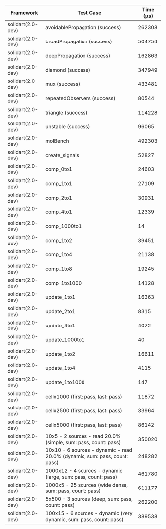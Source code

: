 | Framework | Test Case | Time (μs) |
| --- | --- | --- |
| solidart(2.0-dev) | avoidablePropagation (success) | 262308 |
| solidart(2.0-dev) | broadPropagation (success) | 504754 |
| solidart(2.0-dev) | deepPropagation (success) | 162863 |
| solidart(2.0-dev) | diamond (success) | 347949 |
| solidart(2.0-dev) | mux (success) | 433481 |
| solidart(2.0-dev) | repeatedObservers (success) | 80544 |
| solidart(2.0-dev) | triangle (success) | 114228 |
| solidart(2.0-dev) | unstable (success) | 96065 |
| solidart(2.0-dev) | molBench | 492303 |
| solidart(2.0-dev) | create_signals | 52827 |
| solidart(2.0-dev) | comp_0to1 | 24603 |
| solidart(2.0-dev) | comp_1to1 | 27109 |
| solidart(2.0-dev) | comp_2to1 | 30931 |
| solidart(2.0-dev) | comp_4to1 | 12339 |
| solidart(2.0-dev) | comp_1000to1 | 14 |
| solidart(2.0-dev) | comp_1to2 | 39451 |
| solidart(2.0-dev) | comp_1to4 | 21138 |
| solidart(2.0-dev) | comp_1to8 | 19245 |
| solidart(2.0-dev) | comp_1to1000 | 14128 |
| solidart(2.0-dev) | update_1to1 | 16363 |
| solidart(2.0-dev) | update_2to1 | 8315 |
| solidart(2.0-dev) | update_4to1 | 4072 |
| solidart(2.0-dev) | update_1000to1 | 40 |
| solidart(2.0-dev) | update_1to2 | 16611 |
| solidart(2.0-dev) | update_1to4 | 4115 |
| solidart(2.0-dev) | update_1to1000 | 147 |
| solidart(2.0-dev) | cellx1000 (first: pass, last: pass) | 11872 |
| solidart(2.0-dev) | cellx2500 (first: pass, last: pass) | 33964 |
| solidart(2.0-dev) | cellx5000 (first: pass, last: pass) | 86142 |
| solidart(2.0-dev) | 10x5 - 2 sources - read 20.0% (simple, sum: pass, count: pass) | 350020 |
| solidart(2.0-dev) | 10x10 - 6 sources - dynamic - read 20.0% (dynamic, sum: pass, count: pass) | 248282 |
| solidart(2.0-dev) | 1000x12 - 4 sources - dynamic (large, sum: pass, count: pass) | 461780 |
| solidart(2.0-dev) | 1000x5 - 25 sources (wide dense, sum: pass, count: pass) | 611177 |
| solidart(2.0-dev) | 5x500 - 3 sources (deep, sum: pass, count: pass) | 262200 |
| solidart(2.0-dev) | 100x15 - 6 sources - dynamic (very dynamic, sum: pass, count: pass) | 389538 |

